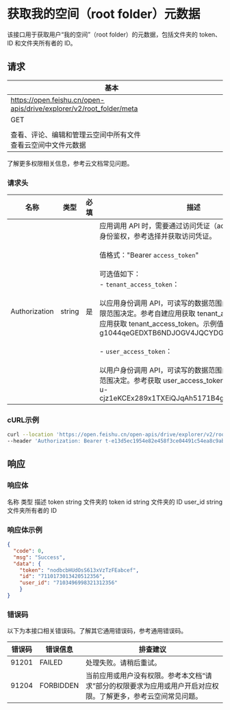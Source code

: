 # 获取我的空间（root folder）元数据

该接口用于获取用户“我的空间”（root folder）的元数据，包括文件夹的 token、ID 和文件夹所有者的 ID。

## 请求
| 基本 |  |
| --- | --- |
| https://open.feishu.cn/open-apis/drive/explorer/v2/root_folder/meta |
| GET |
|  |
| 查看、评论、编辑和管理云空间中所有文件<br>查看云空间中文件元数据 |



<md-alert type="tip">
了解更多权限相关信息，参考云文档常见问题。
</md-alert>

### 请求头
| 名称 | 类型 | 必填 | 描述 |
| --- | --- | --- | --- |
| Authorization | string | 是 | 应用调用 API 时，需要通过访问凭证（access_token）进行身份鉴权，参考选择并获取访问凭证。<br><br>值格式："Bearer `access_token`"<br> <br>可选值如下：<br>- `tenant_access_token`：<br> <br> 以应用身份调用 API，可读写的数据范围由应用自身的数据权限范围决定。参考自建应用获取 tenant_access_token或商店应用获取 tenant_access_token。示例值："Bearer t-g1044qeGEDXTB6NDJOGV4JQCYDGHRBARFTGT1234"<br> <br>- `user_access_token`：<br> <br> 以用户身份调用 API，可读写的数据范围由用户的的数据权限范围决定。参考获取 user_access_token。示例值："Bearer u-cjz1eKCEx289x1TXEiQJqAh5171B4gDHPq00l0GE1234" |




### cURL示例
```bash
curl --location 'https://open.feishu.cn/open-apis/drive/explorer/v2/root_folder/meta' \
--header 'Authorization: Bearer t-e13d5ec1954e82e458f3ce04491c54ea8c9abcef'
```

## 响应
  
### 响应体


<md-dt-table>
  <md-dt-thead>
      <md-dt-tr>
      <md-dt-th style="width: 15%;">名称</md-dt-th>
      <md-dt-th style="width: 13%;">类型</md-dt-th>
      <md-dt-th style="width: 52%;">描述</md-dt-th>
      </md-dt-tr>
  </md-dt-thead>
  <md-dt-tbody>

<md-dt-tr level="0">
	<md-dt-td>
	token
	</md-dt-td>
	<md-dt-td>
	string
	</md-dt-td>
	<md-dt-td>
	文件夹的 token
	</md-dt-td>
</md-dt-tr>


<md-dt-tr level="0">
	<md-dt-td>
	id
	</md-dt-td>
	<md-dt-td>
	string
	</md-dt-td>
	<md-dt-td>
	文件夹的 ID
	</md-dt-td>
</md-dt-tr>


<md-dt-tr level="0">
	<md-dt-td>
	user_id
	</md-dt-td>
	<md-dt-td>
	string
	</md-dt-td>
	<md-dt-td>
	文件夹所有者的 ID
	</md-dt-td>
</md-dt-tr>
  </md-dt-tbody>
</md-dt-table>


    
### 响应体示例
```json
{
  "code": 0,
  "msg": "Success",
  "data": {
    "token": "nodbcbHUdOsS613xVzTzFEabcef",
    "id": "7110173013420512356",
    "user_id": "7103496998321312356"
	}
}
```
  
### 错误码

以下为本接口相关错误码。了解其它通用错误码，参考通用错误码。

| 错误码 | 错误信息 | 排查建议 |
| --- | --- | --- |
| 91201 | FAILED | 处理失败。请稍后重试。 |
| 91204 | FORBIDDEN | 当前应用或用户没有权限。参考本文档“请求”部分的权限要求为应用或用户开启对应权限。了解更多，参考云空间常见问题。 |


